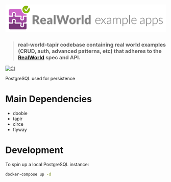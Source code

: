 # ![RealWorld Example App](logo.png)

> ### real-world-tapir codebase containing real world examples (CRUD, auth, advanced patterns, etc) that adheres to the [RealWorld](https://github.com/gothinkster/realworld) spec and API.

[![CI](https://github.com/note/real-world-tapir/actions/workflows/ci.yml/badge.svg)](https://github.com/note/real-world-tapir/actions)

PostgreSQL used for persistence

# Main Dependencies

- doobie
- tapir
- circe
- flyway

# Development

To spin up a local PostgreSQL instance:

```bash
docker-compose up -d
```
